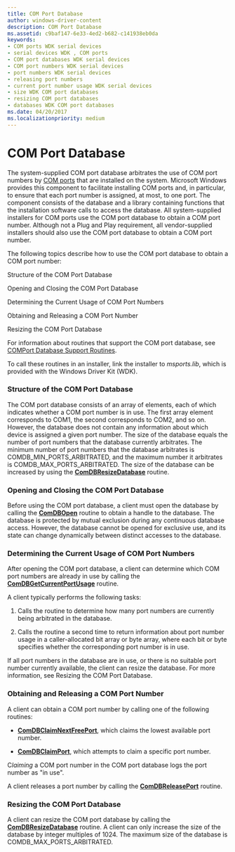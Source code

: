```yaml
---
title: COM Port Database
author: windows-driver-content
description: COM Port Database
ms.assetid: c9baf147-6e33-4ed2-b682-c141938eb0da
keywords:
- COM ports WDK serial devices
- serial devices WDK , COM ports
- COM port databases WDK serial devices
- COM port numbers WDK serial devices
- port numbers WDK serial devices
- releasing port numbers
- current port number usage WDK serial devices
- size WDK COM port databases
- resizing COM port databases
- databases WDK COM port databases
ms.date: 04/20/2017
ms.localizationpriority: medium
---
```


# COM Port Database





The system-supplied COM port database arbitrates the use of COM port numbers by [COM ports](configuration-of-com-ports.md) that are installed on the system. Microsoft Windows provides this component to facilitate installing COM ports and, in particular, to ensure that each port number is assigned, at most, to one port. The component consists of the database and a library containing functions that the installation software calls to access the database. All system-supplied installers for COM ports use the COM port database to obtain a COM port number. Although not a Plug and Play requirement, all vendor-supplied installers should also use the COM port database to obtain a COM port number.

The following topics describe how to use the COM port database to obtain a COM port number:

Structure of the COM Port Database

Opening and Closing the COM Port Database

Determining the Current Usage of COM Port Numbers

Obtaining and Releasing a COM Port Number

Resizing the COM Port Database

For information about routines that support the COM port database, see [COMPort Database Support Routines](https://msdn.microsoft.com/library/windows/hardware/ff546483).

To call these routines in an installer, link the installer to *msports.lib*, which is provided with the Windows Driver Kit (WDK).

### Structure of the COM Port Database

The COM port database consists of an array of elements, each of which indicates whether a COM port number is in use. The first array element corresponds to COM1, the second corresponds to COM2, and so on. However, the database does not contain any information about which device is assigned a given port number. The size of the database equals the number of port numbers that the database currently arbitrates. The minimum number of port numbers that the database arbitrates is COMDB\_MIN\_PORTS\_ARBITRATED, and the maximum number it arbitrates is COMDB\_MAX\_PORTS\_ARBITRATED. The size of the database can be increased by using the [**ComDBResizeDatabase**](https://msdn.microsoft.com/library/windows/hardware/ff546480) routine.

### Opening and Closing the COM Port Database

Before using the COM port database, a client must open the database by calling the [**ComDBOpen**](https://msdn.microsoft.com/library/windows/hardware/ff546476) routine to obtain a handle to the database. The database is protected by mutual exclusion during any continuous database access. However, the database cannot be opened for exclusive use, and its state can change dynamically between distinct accesses to the database.

### Determining the Current Usage of COM Port Numbers

After opening the COM port database, a client can determine which COM port numbers are already in use by calling the [**ComDBGetCurrentPortUsage**](https://msdn.microsoft.com/library/windows/hardware/ff546474) routine.

A client typically performs the following tasks:

1.  Calls the routine to determine how many port numbers are currently being arbitrated in the database.

2.  Calls the routine a second time to return information about port number usage in a caller-allocated bit array or byte array, where each bit or byte specifies whether the corresponding port number is in use.

If all port numbers in the database are in use, or there is no suitable port number currently available, the client can resize the database. For more information, see Resizing the COM Port Database.

### Obtaining and Releasing a COM Port Number

A client can obtain a COM port number by calling one of the following routines:

-   [**ComDBClaimNextFreePort**](https://msdn.microsoft.com/library/windows/hardware/ff546469), which claims the lowest available port number.

-   [**ComDBClaimPort**](https://msdn.microsoft.com/library/windows/hardware/ff546472), which attempts to claim a specific port number.

C*laiming* a COM port number in the COM port database logs the port number as "in use".

A client releases a port number by calling the [**ComDBReleasePort**](https://msdn.microsoft.com/library/windows/hardware/ff546477) routine.

### Resizing the COM Port Database

A client can resize the COM port database by calling the [**ComDBResizeDatabase**](https://msdn.microsoft.com/library/windows/hardware/ff546480) routine. A client can only increase the size of the database by integer multiples of 1024. The maximum size of the database is COMDB\_MAX\_PORTS\_ARBITRATED.

 

 




